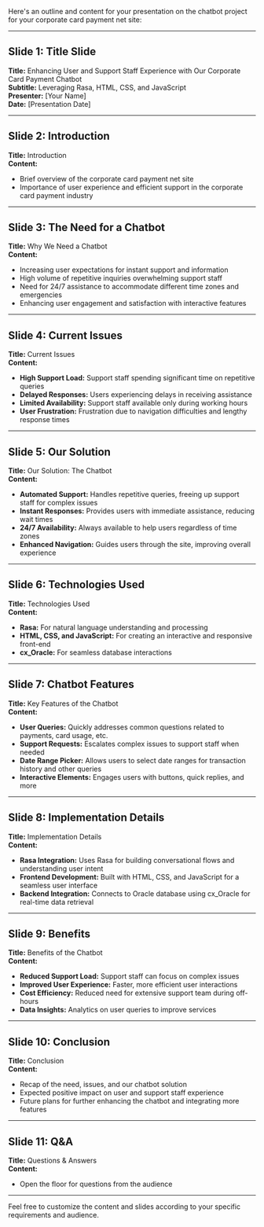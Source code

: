 
Here's an outline and content for your presentation on the chatbot project for your corporate card payment net site:

---

## Slide 1: Title Slide
**Title:** Enhancing User and Support Staff Experience with Our Corporate Card Payment Chatbot  
**Subtitle:** Leveraging Rasa, HTML, CSS, and JavaScript  
**Presenter:** [Your Name]  
**Date:** [Presentation Date]  

---

## Slide 2: Introduction
**Title:** Introduction  
**Content:**  
- Brief overview of the corporate card payment net site
- Importance of user experience and efficient support in the corporate card payment industry

---

## Slide 3: The Need for a Chatbot
**Title:** Why We Need a Chatbot  
**Content:**  
- Increasing user expectations for instant support and information
- High volume of repetitive inquiries overwhelming support staff
- Need for 24/7 assistance to accommodate different time zones and emergencies
- Enhancing user engagement and satisfaction with interactive features

---

## Slide 4: Current Issues
**Title:** Current Issues  
**Content:**  
- **High Support Load:** Support staff spending significant time on repetitive queries
- **Delayed Responses:** Users experiencing delays in receiving assistance
- **Limited Availability:** Support staff available only during working hours
- **User Frustration:** Frustration due to navigation difficulties and lengthy response times

---

## Slide 5: Our Solution
**Title:** Our Solution: The Chatbot  
**Content:**  
- **Automated Support:** Handles repetitive queries, freeing up support staff for complex issues
- **Instant Responses:** Provides users with immediate assistance, reducing wait times
- **24/7 Availability:** Always available to help users regardless of time zones
- **Enhanced Navigation:** Guides users through the site, improving overall experience

---

## Slide 6: Technologies Used
**Title:** Technologies Used  
**Content:**  
- **Rasa:** For natural language understanding and processing
- **HTML, CSS, and JavaScript:** For creating an interactive and responsive front-end
- **cx_Oracle:** For seamless database interactions

---

## Slide 7: Chatbot Features
**Title:** Key Features of the Chatbot  
**Content:**  
- **User Queries:** Quickly addresses common questions related to payments, card usage, etc.
- **Support Requests:** Escalates complex issues to support staff when needed
- **Date Range Picker:** Allows users to select date ranges for transaction history and other queries
- **Interactive Elements:** Engages users with buttons, quick replies, and more

---

## Slide 8: Implementation Details
**Title:** Implementation Details  
**Content:**  
- **Rasa Integration:** Uses Rasa for building conversational flows and understanding user intent
- **Frontend Development:** Built with HTML, CSS, and JavaScript for a seamless user interface
- **Backend Integration:** Connects to Oracle database using cx_Oracle for real-time data retrieval

---

## Slide 9: Benefits
**Title:** Benefits of the Chatbot  
**Content:**  
- **Reduced Support Load:** Support staff can focus on complex issues
- **Improved User Experience:** Faster, more efficient user interactions
- **Cost Efficiency:** Reduced need for extensive support team during off-hours
- **Data Insights:** Analytics on user queries to improve services

---

## Slide 10: Conclusion
**Title:** Conclusion  
**Content:**  
- Recap of the need, issues, and our chatbot solution
- Expected positive impact on user and support staff experience
- Future plans for further enhancing the chatbot and integrating more features

---

## Slide 11: Q&A
**Title:** Questions & Answers  
**Content:**  
- Open the floor for questions from the audience

---

Feel free to customize the content and slides according to your specific requirements and audience.
